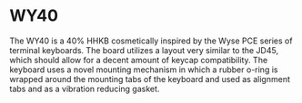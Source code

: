 
#  WY40

The WY40 is a 40% HHKB cosmetically inspired by the Wyse PCE series of terminal keyboards. The board utilizes a layout very similar to the JD45, which should allow for a decent amount of keycap compatibility. The keyboard uses a novel mounting mechanism in which a rubber o-ring is wrapped around the mounting tabs of the keyboard and used as alignment tabs and as a vibration reducing gasket. 
